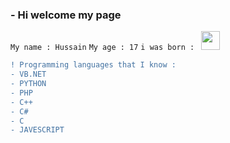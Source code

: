 
### - Hi welcome my page



`My name : Hussain`
`My age : 17`
`i was born : ` <img src="https://emojipedia-us.s3.dualstack.us-west-1.amazonaws.com/thumbs/120/apple/285/flag-saudi-arabia_1f1f8-1f1e6.png" width="30px">
```diff 
! Programming languages that I know :
- VB.NET
- PYTHON
- PHP
- C++
- C#
- C
- JAVESCRIPT

```
